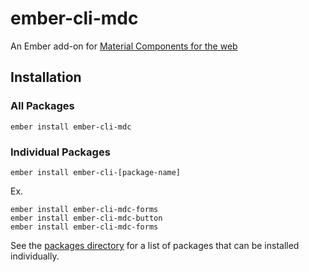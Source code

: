 ember-cli-mdc
=============

An Ember add-on for [Material Components for the web](https://github.com/material-components/material-components-web/)

Installation
------------

### All Packages

    ember install ember-cli-mdc
    
### Individual Packages

    ember install ember-cli-[package-name]

Ex.    
    
    ember install ember-cli-mdc-forms
    ember install ember-cli-mdc-button
    ember install ember-cli-mdc-forms
    
See the [packages directory](https://github.com/onehilltech/ember-cli-mdc/tree/master/packages) for a 
list of packages that can be installed individually.